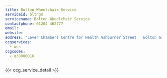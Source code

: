 ```yaml
---
title: Bolton Wheelchair Service
serviceid: bltngm
servicename: Bolton Wheelchair Service
contactphone: 01204 462777
email: 
website: 
address: "Lever Chambers Centre for Health Ashburner Street   Bolton Greater Manchester BL1 1SQ"
ccgservices:
  - wcs
ccgcodes:
  - e38000016
---
```


{{< ccg_service_detail >}}
